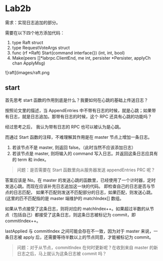 # Lab2b
需求：实现日志追加的部分。

需要在以下四个地方添加代码：
1. type Raft struct 
2. type RequestVoteArgs struct
3. func (rf *Raft) Start(command interface{}) (int, int, bool) 
4. Make(peers []*labrpc.ClientEnd, me int, persister *Persister, applyCh chan ApplyMsg)

![raft](images/raft.png


## start
首先思考 start 函数的作用到底是什么？我要如何在心跳的基础上传送日志？

按照论文里的描述，当 AppendEntries 中不带有日志的时候，就是心跳；如果带有日志，就是日志追加。那带有日志的时候，这个 RPC 还具有心跳的功能吗？

经过思考之后， 我认为带有日志的 RPC 也可以被认为是心跳。

而通过 Start 函数的注释，不难理解其作用是在 master 节点上增加一条日志。

1. 若该节点不是 master, 则返回 false。（此时当然不应该添加日志）
2. 若该节点是 master, 则将输入的 command 写入日志。并返回这条日志应具有的 term 和 index。

> 问题：是否需要在 Start 函数里向从服务器发送 appendEntries PRC 呢？

答案应该是 No。在 master 的发送心跳的函数里，已经使用了一个计时器，定时发送心跳。而现在应该补充日志追加这一块的代码。
即检查自己的日志是否与节点的日志匹配，
如果不匹配则发送不匹配部分的日志，如果匹配，则发送心跳。
(这里的匹不匹配指的是 master 端维护的 matchIndex[] 数组。

如果从节点接受了这条日志，则将对应的 matchIndex++。如果超过半数的从节点（包括自己）都接受了这条日志，则这条日志被标记为 commit，即 commitIndex++。

lastApplied 与 commitIndex 之间可能会存在不一致，因为对于 master 来说，一条日志被 apply 后，还需要等待半数以上的节点同意，才能被标记为 commit。

> 问题：对于从节点，commitIndex 在何时更新呢？在收到来自 master 的新日志之后，马上就认为这条日志被 commit 吗？